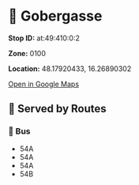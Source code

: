 # 🚉 Gobergasse


**Stop ID:** at:49:410:0:2

**Zone:** 0100

**Location:** 48.17920433, 16.26890302

[Open in Google Maps](https://www.google.com/maps?q=48.17920433,16.26890302)

## 🚆 Served by Routes

### 🚌 Bus
- 54A
- 54A
- 54A
- 54B